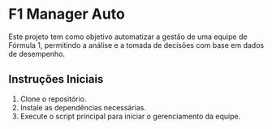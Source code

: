 # F1 Manager Auto

Este projeto tem como objetivo automatizar a gestão de uma equipe de Fórmula 1, permitindo a análise e a tomada de decisões com base em dados de desempenho.

## Instruções Iniciais

1. Clone o repositório.
2. Instale as dependências necessárias.
3. Execute o script principal para iniciar o gerenciamento da equipe.
